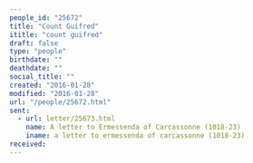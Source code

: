 ```yaml
---
people_id: "25672"
title: "Count Guifred"
ititle: "count guifred"
draft: false
type: "people"
birthdate: ""
deathdate: ""
social_title: ""
created: "2016-01-28"
modified: "2016-01-28"
url: "/people/25672.html"
sent:
  - url: letter/25673.html
    name: A letter to Ermessenda of Carcassonne (1018-23)
    iname: a letter to ermessenda of carcassonne (1018-23)
received:
---
```


